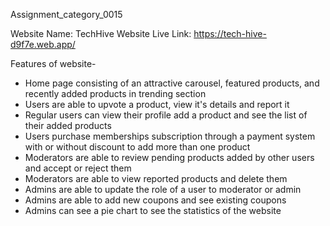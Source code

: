 Assignment_category_0015

Website Name: TechHive
Website Live Link: https://tech-hive-d9f7e.web.app/

Features of website-
* Home page consisting of an attractive carousel, featured products, and recently added products in trending section
* Users are able to upvote a product, view it's details and report it
* Regular users can view their profile add a product and see the list of their added products
* Users purchase memberships subscription through a payment system with or without discount to add more than one product
* Moderators are able to review pending products added by other users and accept or reject them
* Moderators are able to view reported products and delete them
* Admins are able to update the role of a user to moderator or admin
* Admins are able to add new coupons and see existing coupons
* Admins can see a pie chart to see the statistics of the website